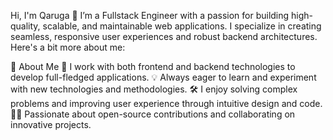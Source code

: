 Hi, I'm Qaruga 👋
I’m a Fullstack Engineer with a passion for building high-quality, scalable, and maintainable web applications. I specialize in creating seamless, responsive user experiences and robust backend architectures. Here's a bit more about me:

🚀 About Me
💼 I work with both frontend and backend technologies to develop full-fledged applications.
💡 Always eager to learn and experiment with new technologies and methodologies.
🛠️ I enjoy solving complex problems and improving user experience through intuitive design and code.
👨‍💻 Passionate about open-source contributions and collaborating on innovative projects.

